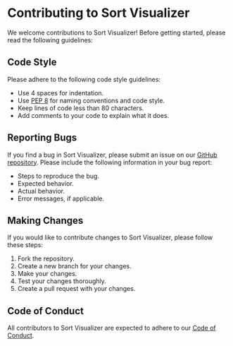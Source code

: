 # Contributing to Sort Visualizer
We welcome contributions to Sort Visualizer! Before getting started, please read the following guidelines:

## Code Style
Please adhere to the following code style guidelines:
-   Use 4 spaces for indentation.
-   Use [PEP 8](https://www.python.org/dev/peps/pep-0008/) for naming conventions and code style.
-   Keep lines of code less than 80 characters.
-   Add comments to your code to explain what it does.

## Reporting Bugs
If you find a bug in Sort Visualizer, please submit an issue on our [GitHub repository](https://github.com/uppercasee/sorting-visualizer/issues). Please include the following information in your bug report:
-   Steps to reproduce the bug.
-   Expected behavior.
-   Actual behavior.
-   Error messages, if applicable.

## Making Changes
If you would like to contribute changes to Sort Visualizer, please follow these steps:
1.  Fork the repository.
2.  Create a new branch for your changes.
3.  Make your changes.
4.  Test your changes thoroughly.
5.  Create a pull request with your changes.

## Code of Conduct
All contributors to Sort Visualizer are expected to adhere to our [Code of Conduct](https://github.com/example/sort-visualizer/blob/main/CODE_OF_CONDUCT.md).
